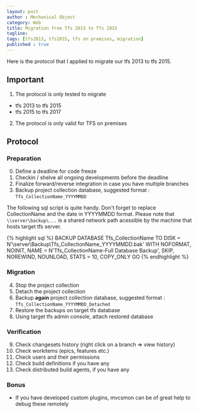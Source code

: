 ```yaml
---
layout: post
author : Mechanical Object
category: Web
title: Migration from Tfs 2013 to Tfs 2015
tagline: 
tags: [tfs2013, tfs2015, tfs on premises, migration]
published : true
---
```


Here is the protocol that I applied to migrate our tfs 2013 to tfs 2015.

<!--more-->

## Important 

1. The protocol is only tested to migrate 
* tfs 2013 to tfs 2015 
* tfs 2015 to tfs 2017
2. The protocol is only valid for TFS on premises 

## Protocol 

### Preparation 

0. Define a deadline for code freeze
1. Checkin / shelve all ongoing developments before the deadline
2. Finalize forward/reverse integration in case you have multiple branches
3. Backup project collection database, suggested format : ```Tfs_CollectionName_YYYYMMDD```

The following sql script is quite handy. Don't forget to replace CollectionName and the date in YYYYMMDD format. Please note 
that ```\\server\backup\...``` is a shared network path acessible by the machine that hosts target tfs server.

{% highlight sql %}
BACKUP DATABASE Tfs_CollectionName TO  DISK = N'\\server\Backup\Tfs_CollectionName_YYYYMMDD.bak' 
WITH NOFORMAT, NOINIT,  NAME = N'Tfs_CollectionName-Full Database Backup', SKIP, NOREWIND, NOUNLOAD,  STATS = 10, COPY_ONLY 
GO
{% endhighlight %}

### Migration 

4. Stop the project collection
5. Detach the project collection 
6. Backup **again** project collection database, suggested format : ```Tfs_CollectionName_YYYYMMDD_Detached```
7. Restore the backups on target tfs database 
8. Using target tfs admin console, attach restored database 

### Verification 
9. Check changesets history (right click on a branch => view history)
10. Check workitems (epics, features etc.)
11. Check users and their permissions 
12. Check build definitions if you have any
13. Check distributed build agents, if you have any

### Bonus 
* If you have developed custom plugins, mvcsmon can be of great help to debug these remotely
